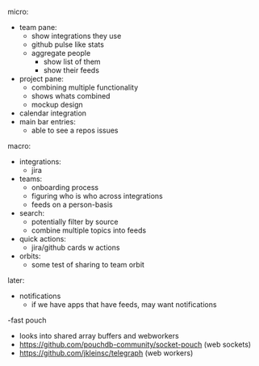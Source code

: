 micro:
  - team pane:
    - show integrations they use
    - github pulse like stats
    - aggregate people
      - show list of them
      - show their feeds
  - project pane:
    - combining multiple functionality
    - shows whats combined
    - mockup design
  - calendar integration
  - main bar entries:
    - able to see a repos issues

macro:
  - integrations:
      - jira
  - teams:
    - onboarding process
    - figuring who is who across integrations
    - feeds on a person-basis
  - search:
    - potentially filter by source
    - combine multiple topics into feeds
  - quick actions:
    - jira/github cards w actions
  - orbits:
    - some test of sharing to team orbit

later:
  - notifications
    - if we have apps that have feeds, may want notifications

-fast pouch
  - looks into shared array buffers and webworkers
  - https://github.com/pouchdb-community/socket-pouch (web sockets)
  - https://github.com/jkleinsc/telegraph (web workers)

